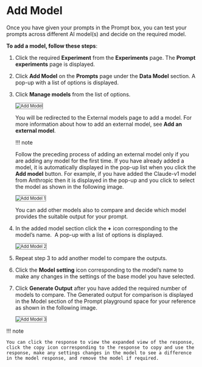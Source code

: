 # Add Model

Once you have given your prompts in the Prompt box, you can test your prompts across different AI model(s) and decide on the required model.

**To add a model, follow these steps**:


1. Click the required **Experiment** from the **Experiments** page. The **Prompt experiments** page is displayed.
2. Click **Add Model** on the **Prompts** page under the **Data Model** section. A pop-up with a list of options is displayed.
1. Click **Manage models** from the list of options.

    <img src="../images/add-model.png" alt="Add Model" title="Add Model" style="border: 1px solid gray; zoom:80%;">
    
    You will be redirected to the External models page to add a model. For more information about how to add an external model, see **Add an external model**.

    !!! note

    Follow the preceding process of adding an external model only if you are adding any model for the first time. If you have already added a model, it is automatically displayed in the pop-up list when you click the **Add model** button. For example, if you have added the Claude-v1 model from Anthropic then it is displayed in the pop-up and you click to select the model as shown in the following image.

    <img src="../images/add-model-1.png" alt="Add Model 1" title="Add Model 1" style="border: 1px solid gray; zoom:80%;">

    
    You can add other models also to compare and decide which model provides the suitable output for your prompt. 

2. In the added model section click the **+** icon corresponding to the model’s name.  A pop-up with a list of options is displayed.

    <img src="../images/add-model-2.png" alt="Add Model 2" title="Add Model 2" style="border: 1px solid gray; zoom:80%;">


1. Repeat step 3 to add another model to compare the outputs. 
2. Click the **Model setting** icon corresponding to the model’s name to make any changes in the settings of the base model you have selected. 
3. Click **Generate Output** after you have added the required number of models to compare. The Generated output for comparison is displayed in the Model section of the Prompt playground space for your reference as shown in the following image.

    <img src="../images/add-model-2.png" alt="Add Model 3" title="Add Model 3" style="border: 1px solid gray; zoom:80%;">

    
!!! note

    You can click the response to view the expanded view of the response, click the copy icon corresponding to the response to copy and use the response, make any settings changes in the model to see a difference in the model response, and remove the model if required.


